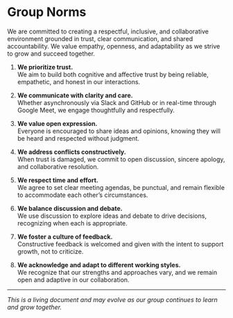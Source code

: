 # Group Norms

We are committed to creating a respectful, inclusive, and collaborative environment
grounded in trust, clear communication, and shared accountability. We value empathy,
openness, and adaptability as we strive to grow and succeed together.

1. **We prioritize trust.**  
   We aim to build both cognitive and affective trust by being reliable, empathetic,
   and honest in our interactions.

2. **We communicate with clarity and care.**  
   Whether asynchronously via Slack and GitHub or in real-time through Google Meet,
   we engage thoughtfully and respectfully.

3. **We value open expression.**  
   Everyone is encouraged to share ideas and opinions, knowing they will be heard
   and respected without judgment.

4. **We address conflicts constructively.**  
   When trust is damaged, we commit to open discussion, sincere apology, and
   collaborative resolution.

5. **We respect time and effort.**  
   We agree to set clear meeting agendas, be punctual, and remain flexible to
   accommodate each other’s circumstances.

6. **We balance discussion and debate.**  
   We use discussion to explore ideas and debate to drive decisions, recognizing
   when each is appropriate.

7. **We foster a culture of feedback.**  
   Constructive feedback is welcomed and given with the intent to support growth,
   not to criticize.

8. **We acknowledge and adapt to different working styles.**  
   We recognize that our strengths and approaches vary, and we remain open and
   adaptive in our collaboration.

---

*This is a living document and may evolve as our group continues to learn
and grow together.*
